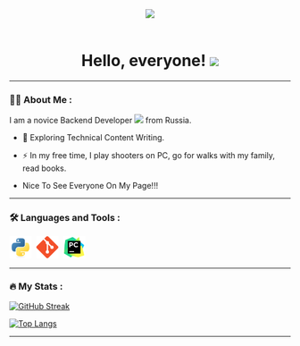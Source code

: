 <div id="header" align="center">
  <img src="https://media.giphy.com/media/OWgDiFQbtizpdLewE5/giphy.gif" width="200"/>
</div>
<div id="header" align="center">
  <img src="https://komarev.com/ghpvc/?username=donkey4hot&syle=flat-square&color=blue" alt=""/>
</div>
<h1 align="center">
  Hello, everyone!
  <img src="https://media.giphy.com/media/m0dmKBkncVETJv2h0S/giphy.gif" width="30px"/>
</h1>

---

### 👨‍💻  About Me :
I am a novice Backend Developer <img src="https://media.giphy.com/media/QTfX9Ejfra3ZmNxh6B/giphy.gif" width="30"> from Russia.
- :seedling: Exploring Technical Content Writing.

- :zap: In my free time, I play shooters on PC, go for walks with my family, read books.

- Nice To See Everyone On My Page!!!

---

### :hammer_and_wrench: Languages and Tools :
<div>
  <img src="https://github.com/devicons/devicon/blob/master/icons/python/python-original.svg" title="Python" alt="Python" width="40" height="40"/>&nbsp;
  <img src="https://github.com/devicons/devicon/blob/master/icons/git/git-original.svg" title="Git" alt="Git" width="40" height="40"/>&nbsp;
  <img src="https://github.com/devicons/devicon/blob/master/icons/pycharm/pycharm-original.svg" title="Pycharm" alt="Pycharm" width="40" height="40"/>&nbsp
</div>

---

### :fire: My Stats :
[![GitHub Streak](http://github-readme-streak-stats.herokuapp.com?user=donkey4hot&theme=dark&locale=ru&date_format=j%20M%5B%20Y%5D)](https://git.io/streak-stats)

[![Top Langs](https://github-readme-stats.vercel.app/api/top-langs/?username=donkey4hot&layout=compact&theme=vision-friendly-dark)](https://github.com/anuraghazra/github-readme-stats)

---
